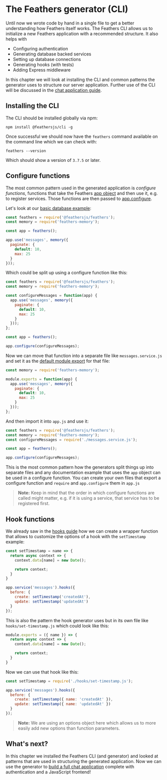 # The Feathers generator (CLI)

Until now we wrote code by hand in a single file to get a better understanding how Feathers itself works. The Feathers CLI allows us to initialize a new Feathers application with a recommended structure. It also helps with

- Configuring authentication
- Generating database backed services
- Setting up database connections
- Generating hooks (with tests)
- Adding Express middleware

In this chapter we will look at installing the CLI and common patterns the generator uses to structure our server application. Further use of the CLI will be discussed in the [chat application guide](../chat/readme.md).

## Installing the CLI

The CLI should be installed globally via npm:

```
npm install @feathersjs/cli -g
```

Once successful we should now have the `feathers` command available on the command line which we can check with:

```
feathers --version
```

Which should show a version of `3.7.5` or later.

## Configure functions

The most common pattern used in the generated application is _configure functions_, functions that take the Feathers [app object](../../api/application.md) and then use it, e.g. to register services. Those functions are then passed to [app.configure](../../api/application.md#configurecallback).

Let's look at our [basic database example](../basics/databases.md):

```js
const feathers = require('@feathersjs/feathers');
const memory = require('feathers-memory');

const app = feathers();

app.use('messages', memory({
  paginate: {
    default: 10,
    max: 25
  }
}));
```

Which could be split up using a configure function like this:

```js
const feathers = require('@feathersjs/feathers');
const memory = require('feathers-memory');

const configureMessages = function(app) {
  app.use('messages', memory({
    paginate: {
      default: 10,
      max: 25
    }
  }));
};

const app = feathers();

app.configure(configureMessages);
```

Now we can move that function into a separate file like `messages.service.js` and set it as the [default module export](https://nodejs.org/api/modules.html) for that file:

```js
const memory = require('feathers-memory');

module.exports = function(app) {
  app.use('messages', memory({
    paginate: {
      default: 10,
      max: 25
    }
  }));
};
```

And then import it into `app.js` and use it:

```js
const feathers = require('@feathersjs/feathers');
const memory = require('feathers-memory');
const configureMessages = require('./messages.service.js');

const app = feathers();

app.configure(configureMessages);
```

This is the most common pattern how the generators split things up into separate files and any documentation example that uses the `app` object can be used in a configure function. You can create your own files that export a configure function and `require` and `app.configure` them in `app.js`

> __Note:__ Keep in mind that the order in which configure functions are called might matter, e.g. if it is using a service, that service has to be registered first.

## Hook functions

We already saw in the [hooks guide](./hooks.md) how we can create a wrapper function that allows to customize the options of a hook with the `setTimestamp` example:

```js
const setTimestamp = name => {
  return async context => {
    context.data[name] = new Date();

    return context;
  }
} 

app.service('messages').hooks({
  before: {
    create: setTimestamp('createdAt'),
    update: setTimestamp('updatedAt')
  }
});
```

This is also the pattern the hook generator uses but in its own file like `hooks/set-timestamp.js` which could look like this:

```js
module.exports = ({ name }) => {
  return async context => {
    context.data[name] = new Date();

    return context;
  }
}
```

Now we can use that hook like this:

```js
const setTimestamp = require('./hooks/set-timestamp.js');

app.service('messages').hooks({
  before: {
    create: setTimestamp({ name: 'createdAt' }),
    update: setTimestamp({ name: 'updatedAt' })
  }
});
```

> __Note:__ We are using an options object here which allows us to more easily add new options than function parameters.

## What's next?

In this chapter we installed the Feathers CLI (and generator) and looked at patterns that are used in structuring the generated application. Now we can use the generator to [build a full chat application](../chat/readme.md) complete with authentication and a JavaScript frontend!
